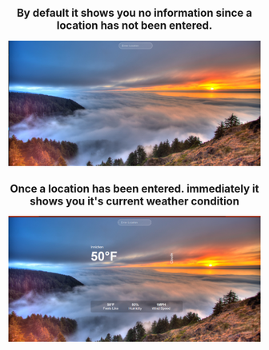 ## <div align="center">By default it shows you no information since a location has not been entered.</div>
![Empty Info](./src/assets/Screenshot%20(121).png)

##  <div align="center">Once a location has been entered. immediately it shows you it's current weather condition</div>
![Empty Info](./src/assets/Screenshot%20(120).png)
